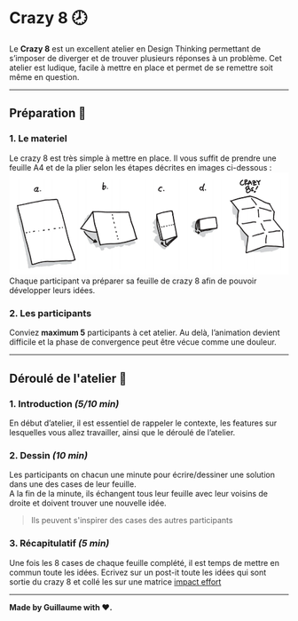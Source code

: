 # Crazy 8 🕗

Le **Crazy 8** est un excellent atelier en Design Thinking permettant de s’imposer de diverger et de trouver plusieurs réponses à un problème. Cet atelier est ludique, facile à mettre en place et permet de se remettre soit même en question.

---

## Préparation 📄

### 1. Le materiel

Le crazy 8 est très simple à mettre en place. Il vous suffit de prendre une feuille A4 et de la plier selon les étapes décrites en images ci-dessous :
![crazy-8](../assets/crazy-8.jpg)
Chaque participant va préparer sa feuille de crazy 8 afin de pouvoir développer leurs idées.

### 2. Les participants

Conviez **maximum 5** participants à cet atelier. Au delà, l’animation devient difficile et la phase de convergence peut être vécue comme une douleur.

---

## Déroulé de l'atelier 🎢

### 1. Introduction _(5/10 min)_

En début d’atelier, il est essentiel de rappeler le contexte, les features sur lesquelles vous allez travailler, ainsi que le déroulé de l’atelier.

### 2. Dessin _(10 min)_

Les participants on chacun une minute pour écrire/dessiner une solution dans une des cases de leur feuille.  
A la fin de la minute, ils échangent tous leur feuille avec leur voisins de droite et doivent trouver une nouvelle idée.

> Ils peuvent s'inspirer des cases des autres participants

### 3. Récapitulatif _(5 min)_

Une fois les 8 cases de chaque feuille complété, il est temps de mettre en commun toute les idées. Ecrivez sur un post-it toute les idées qui sont sortie du crazy 8 et collé les sur une matrice [impact effort](./impact-effort.md)

---

**Made by Guillaume with ❤.**
